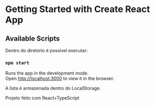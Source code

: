 # Getting Started with Create React App


## Available Scripts

Dentro do diretório é possível executar:
### `npm start`

Runs the app in the development mode.\
Open [http://localhost:3000](http://localhost:3000) to view it in the browser.

A lista é armazenada dentro do LocalStorage.

Projeto feito com React+TypeScript
